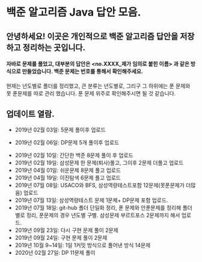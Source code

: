 # 백준 알고리즘 Java 답안 모음. 

 ## 안녕하세요! 이곳은 개인적으로 백준 알고리즘 답안을 저장하고 정리하는 곳입니다.

 #### 자바로 문제를 풀었고, 대부분의 답안은 **<no.XXXX_제가 임의로 붙힌 이름>** 과 같은 방식으로 만들었습니다. 백준 문제는 번호를 통해서 확인해주세요.

현재는 년도별로 폴더를 정리했고, 큰 분류는 년도별로, 그리구 그 하위에는 푼 문제와 못 푼문제를 따로 관리 했습니다. 푼 문제 위주로 확인해주시면 될 것 같습니다.
 
 ## 업데이트 열람.

+ 2019년 02월 03일: 5문제 풀이후 업로드   
- 2019년 02월 06일: DP문제 5개 풀이후 업로드   
+ 2019년 02월 10일: 간단한 백준 8문제 풀이 후 업로드   
+ 2019년 02월 19일: 삼성문제 한 문제(퇴사)풀고, 그이후 2문제 더풀고 업로드   
+ 2019년 04월 01일: 쉬운문제 8문제 풀고 업로드   
+ 2019년 04월 19일: 이진탐색 6문제 풀고 업로드   
+ 2019년 07월 08일: USACO와 BFS, 삼성역량테스트포함 12문제(못푼문제가 더많음) 업로드   
+ 2019년 07월 13일: 삼성역량테스트 문제 1문제+ DP문제 포함 업로드.   
+ 2019년 07월 18일: git-hub 폴더 단일화 정리, 푼 문제와 안푼문제를 정리해 폴더별로 정리, 푼문제의 경우 년도별 구별. 삼성문제 부르트포스 2문제까지 해서 업로드.   
+ 2019년 09월 23일: 다시 구현 문제 풀이 2문제   
+ 2019년 09월 24일: 구현 문제 풀이 2문제
+ 2019년 10월 9~14일: 1일 1커밋 방식으로 풀어낸 방식 14문제
+ 2020년 02월 27일: DP 11문제 풀이


